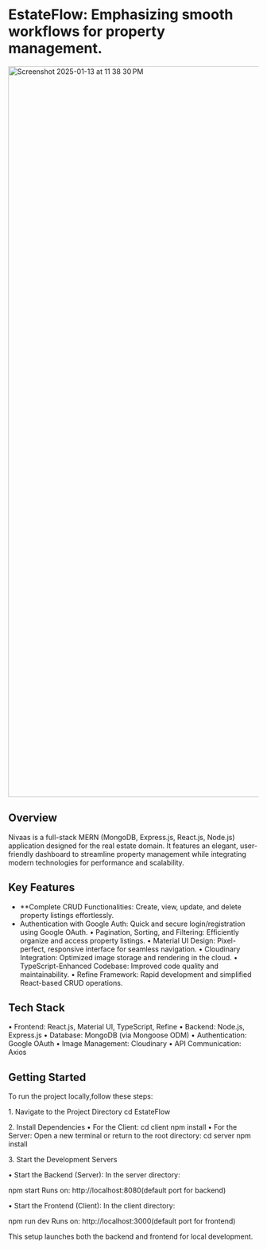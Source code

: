 # EstateFlow: Emphasizing smooth workflows for property management.
<img width="1470" alt="Screenshot 2025-01-13 at 11 38 30 PM" src="https://github.com/user-attachments/assets/506d5e62-7e9a-4a1c-b217-d4985000bbcd" />

## Overview

Nivaas is a full-stack MERN (MongoDB, Express.js, React.js, Node.js) application designed for the real estate domain. It features an elegant, user-friendly dashboard to streamline property management while integrating modern technologies for performance and scalability.

## Key Features
- **Complete CRUD Functionalities: Create, view, update, and delete property listings effortlessly.
- ⁠Authentication with Google Auth: Quick and secure login/registration using Google OAuth.
•⁠  ⁠Pagination, Sorting, and Filtering: Efficiently organize and access property listings.
•⁠  ⁠Material UI Design: Pixel-perfect, responsive interface for seamless navigation.
•⁠  ⁠Cloudinary Integration: Optimized image storage and rendering in the cloud.
•⁠  ⁠TypeScript-Enhanced Codebase: Improved code quality and maintainability.
•⁠  ⁠Refine Framework: Rapid development and simplified React-based CRUD operations.

## Tech Stack
•⁠  ⁠Frontend: React.js, Material UI, TypeScript, Refine
•⁠  ⁠Backend: Node.js, Express.js
•⁠  ⁠Database: MongoDB (via Mongoose ODM)
•⁠  ⁠Authentication: Google OAuth
•⁠  ⁠Image Management: Cloudinary
•⁠  ⁠API Communication: Axios

## Getting Started
To run the project locally,follow these steps:

1.⁠ ⁠Navigate to the Project Directory
cd EstateFlow

2.⁠ ⁠Install Dependencies
•⁠  ⁠For the Client:
cd client
npm install
•⁠  ⁠For the Server:
Open a new terminal or return to the root directory:
cd server
npm install

3.⁠ ⁠Start the Development Servers

•⁠  ⁠Start the Backend (Server):
In the server directory:

npm start
Runs on: http://localhost:8080(default port for backend)

•⁠  ⁠Start the Frontend (Client):
In the client directory:

npm run dev
Runs on: http://localhost:3000(default port for frontend)

This setup launches both the backend and frontend for local development.
